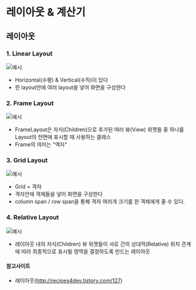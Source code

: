 # 레이아웃 & 계산기

## 레이아웃

### 1. Linear Layout
![예시](https://github.com/kps990515/ProgrammingStudy/blob/master/Android/BasicLayout/linear.png)
- Horizontal(수평) & Vertical(수직)이 있다
- 한 layout안에 여러 layout을 넣어 화면을 구성한다

### 2. Frame Layout
![예시](https://github.com/kps990515/ProgrammingStudy/blob/master/Android/BasicLayout/frame.png)
- FrameLayout은 자식(Children)으로 추가된 여러 뷰(View) 위젯들 중 하나를 Layout의 전면에 표시할 때 사용하는 클래스
- Frame의 의미는 "액자"

### 3. Grid Layout
![예시](https://github.com/kps990515/ProgrammingStudy/blob/master/Android/BasicLayout/grid.png)
- Grid = 격자
- 격자안에 객체들을 넣어 화면을 구성한다
- column span / row span을 통해 격자 여러개 크기를 한 객체에게 줄 수 있다.

### 4. Relative Layout
![예시](https://github.com/kps990515/ProgrammingStudy/blob/master/Android/BasicLayout/relative.png)
- 레이아웃 내의 자식(Children) 뷰 위젯들이 서로 간의 상대적(Relative) 위치 관계에 따라 최종적으로 표시될 영역을 결정하도록 만드는 레이아웃


#### 참고사이트
- 레이아웃(http://recipes4dev.tistory.com/127)
